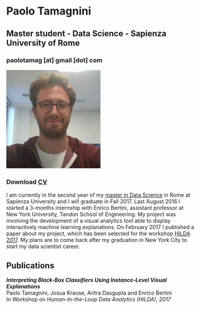# Paolo Tamagnini
## Master student - Data Science - Sapienza University of Rome
### paolotamag [at] gmail [dot] com
![Image](me_small.jpg)
### Download [CV](paolotamag_cv.pdf)
I am currently in the second year of my [master in Data Science](http://datascience.i3s.uniroma1.it/it) in Rome at Sapienza University and I will graduate in Fall 2017.
Last August 2016 I started a 3-months internship with Enrico Bertini, assistant professor at New York University, Tandon School of Engineering. 
My project was involving the development of a visual analytics tool able to display interactively machine
learning explanations. 
On February 2017 I published a paper about my project, which has been selected for the workshop [HILDA 2017](http://hilda.io/2017/).
My plans are to come back after my graduation in New York City to start my data scientist career.

## Publications
_**Interpreting Black-Box Classifiers Using Instance-Level Visual Explanations**_<br>
Paolo Tamagnini, Josua Krause, Aritra Dasgupta and Enrico Bertini<br>
In Workshop on _Human-In-the-Loop Data Analytics (HILDA), 2017_<br>